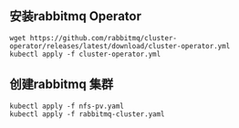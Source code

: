 ## 安装rabbitmq Operator
```
wget https://github.com/rabbitmq/cluster-operator/releases/latest/download/cluster-operator.yml
kubectl apply -f cluster-operator.yml
```

## 创建rabbitmq 集群
```
kubectl apply -f nfs-pv.yaml
kubectl apply -f rabbitmq-cluster.yaml
```
